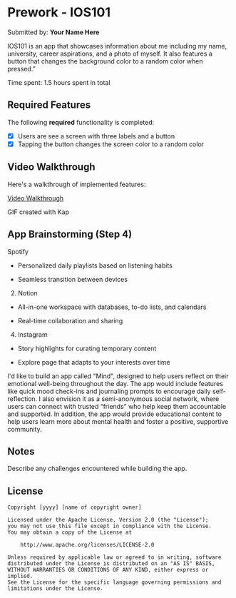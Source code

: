 # Prework - IOS101

Submitted by: **Your Name Here**

IOS101 is an app that showcases information about me including my name, university, career aspirations, and a photo of myself. It also features a button that changes the background color to a random color when pressed.”

Time spent: 1.5 hours spent in total

## Required Features

The following **required** functionality is completed:

- [x] Users are see a screen with three labels and a button
- [x] Tapping the button changes the screen color to a random color
 
## Video Walkthrough

Here's a walkthrough of implemented features:

[Video Walkthrough](https://imgur.com/a/UoRmghd)

<!-- Replace this with whatever GIF tool you used! -->
GIF created with Kap  

## App Brainstorming (Step 4)

Spotify

- Personalized daily playlists based on listening habits

- Seamless transition between devices

2. Notion

- All-in-one workspace with databases, to-do lists, and calendars

- Real-time collaboration and sharing

4. Instagram

- Story highlights for curating temporary content

- Explore page that adapts to your interests over time

I'd like to build an app called "Mind", designed to help users reflect on their emotional well-being throughout the day. The app would include features like quick mood check-ins and journaling prompts to encourage daily self-reflection. I also envision it as a semi-anonymous social network, where users can connect with trusted “friends” who help keep them accountable and supported. In addition, the app would provide educational content to help users learn more about mental health and foster a positive, supportive community.

## Notes

Describe any challenges encountered while building the app.

## License

    Copyright [yyyy] [name of copyright owner]

    Licensed under the Apache License, Version 2.0 (the "License");
    you may not use this file except in compliance with the License.
    You may obtain a copy of the License at

        http://www.apache.org/licenses/LICENSE-2.0

    Unless required by applicable law or agreed to in writing, software
    distributed under the License is distributed on an "AS IS" BASIS,
    WITHOUT WARRANTIES OR CONDITIONS OF ANY KIND, either express or implied.
    See the License for the specific language governing permissions and
    limitations under the License.
